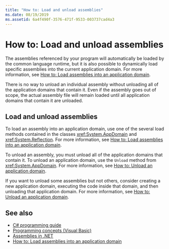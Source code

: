 ```yaml
---
title: "How to: Load and unload assemblies"
ms.date: 08/19/2019
ms.assetid: 6a4f490f-3576-471f-9533-003737cad4a3
---
```

# How to: Load and unload assemblies
The assemblies referenced by your program will automatically be loaded by the common language runtime, but it is also possible to dynamically load specific assemblies into the current application domain. For more information, see [How to: Load assemblies into an application domain](../../framework/app-domains/how-to-load-assemblies-into-an-application-domain.md).

There is no way to unload an individual assembly without unloading all of the application domains that contain it. Even if the assembly goes out of scope, the actual assembly file will remain loaded until all application domains that contain it are unloaded.  

## Load and unload assemblies

To load an assembly into an application domain, use one of the several load methods contained in the classes <xref:System.AppDomain> and <xref:System.Reflection>. For more information, see [How to: Load assemblies into an application domain](../../framework/app-domains/how-to-load-assemblies-into-an-application-domain.md).  

To unload an assembly, you must unload all of the application domains that contain it. To unload an application domain, use the `Unload` method from <xref:System.AppDomain>. For more information, see [How to: Unload an application domain](../../framework/app-domains/how-to-unload-an-application-domain.md).

If you want to unload some assemblies but not others, consider creating a new application domain, executing the code inside that domain, and then unloading that application domain. For more information, see [How to: Unload an application domain](../../framework/app-domains/how-to-unload-an-application-domain.md).  

## See also

- [C# programming guide](../../csharp/programming-guide/index.md)
- [Programming concepts (Visual Basic)](../../visual-basic/programming-guide/concepts/index.md)
- [Assemblies in .NET](index.md)
- [How to: Load assemblies into an application domain](../../framework/app-domains/how-to-load-assemblies-into-an-application-domain.md)
